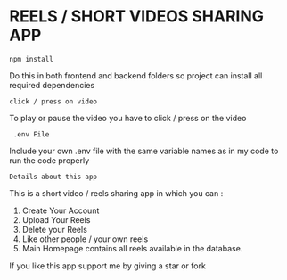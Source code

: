 # REELS / SHORT VIDEOS SHARING APP
 

`npm install`

Do this in both frontend and backend folders so project can install all required dependencies


` click / press on video `


To play or pause the video you have to click / press on the video


` .env File`

Include your own .env file with the same variable names as in my code to run the code properly


`Details about this app` 

This is a short video / reels sharing app in which you can :

1) Create Your Account
2) Upload Your Reels
3) Delete your Reels
4) Like other people / your own  reels
5) Main Homepage contains all reels available in the database.


If you like this app support me by giving a star or fork
